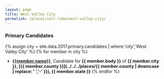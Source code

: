 ```yaml
---
layout: page
title: West Valley City
permalink: /places/salt-lake/west-valley-city/
---
```


### Primary Candidates
{% assign city = site.data.2017.primary.candidates | where:'city','West Valley City' %}
{% for member in city  %}
- <strong>[{{member.name}}](../../../people/{{member.id}})</strong>, Candidate for <strong>{{ member.body }}</strong> of <strong>{{ member.city }}, [{{ member.county }}](../../../places/{{ member.county | downcase | replace: ' ','-' }}), {{ member.state }}</strong>
{% endfor %}

